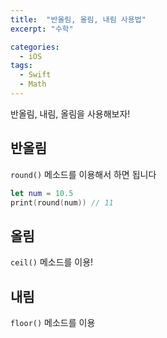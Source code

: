 ```yaml
---
title:  "반올림, 올림, 내림 사용법"
excerpt: "수학"

categories: 
  - iOS
tags:
  - Swift
  - Math
---
```



반올림, 내림, 올림을 사용해보자!

## 반올림

`round()` 메소드를 이용해서 하면 됩니다

```swift
let num = 10.5
print(round(num)) // 11
```

## 올림

`ceil()` 메소드를 이용!

## 내림

`floor()` 메소드를 이용

